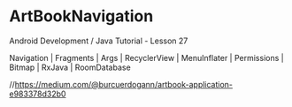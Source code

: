 # ArtBookNavigation

Android Development / Java Tutorial - Lesson 27

Navigation | Fragments | Args | RecyclerView | MenuInflater | Permissions | Bitmap | RxJava | RoomDatabase

//https://medium.com/@burcuerdogann/artbook-application-e983378d32b0
